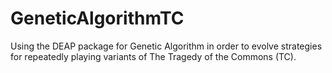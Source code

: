 # GeneticAlgorithmTC
Using the DEAP package for Genetic Algorithm in order to evolve strategies for repeatedly playing variants of The Tragedy of the Commons (TC).
